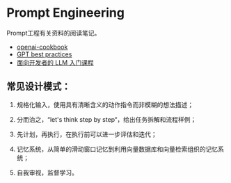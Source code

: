 # Prompt Engineering <Badge type="warning" text="施工中" />

Prompt工程有关资料的阅读笔记。

*   [openai-cookbook](https://github.com/openai/openai-cookbook)
*   [GPT best practices](https://platform.openai.com/docs/guides/gpt-best-practices)
*   [面向开发者的 LLM 入门课程](https://datawhalechina.github.io/prompt-engineering-for-developers/#/)

## 常见设计模式：

1. 规格化输入，使用具有清晰含义的动作指令而非模糊的想法描述；

2. 分而治之，“let's think step by step“，给出任务拆解和流程样例；

3. 先计划，再执行，在执行前可以进一步评估和迭代；

4. 记忆系统，从简单的滑动窗口记忆到利用向量数据库和向量检索组织的记忆系统；

5. 自我审视，监督学习。
